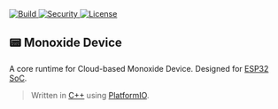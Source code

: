 <a href="https://github.com/BMO-technocorner/monoxide-device/actions/workflows/build.yml">
  <img src="https://img.shields.io/github/workflow/status/BMO-technocorner/monoxide-device/Build?label=build" alt="Build"/>
</a>
<a href="https://github.com/BMO-technocorner/monoxide-device/actions/workflows/codacy-analysis.yml">
  <img src="https://img.shields.io/github/workflow/status/BMO-technocorner/monoxide-device/Codacy%20Security%20Scan?label=security" alt="Security"/>
</a>
<a href="https://github.com/BMO-technocorner/monoxide-device/blob/master/LICENSE">
  <img src="https://img.shields.io/github/license/BMO-technocorner/monoxide-device" alt="License"/>
</a>

## :pager: Monoxide Device

A core runtime for Cloud-based Monoxide Device. Designed for [ESP32 SoC](https://www.espressif.com/en/products/socs/esp32).

> Written in [C++](https://isocpp.org) using [PlatformIO](https://platformio.org).
